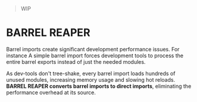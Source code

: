 > WIP

# BARREL REAPER

Barrel imports create significant development performance issues. For instance A simple barrel import forces development tools to process the entire barrel exports instead of just the needed modules.

As dev-tools don't tree-shake, every barrel import loads hundreds of unused modules, increasing memory usage and slowing hot reloads. **BARREL REAPER converts barrel imports to direct imports**, eliminating the performance overhead at its source.

